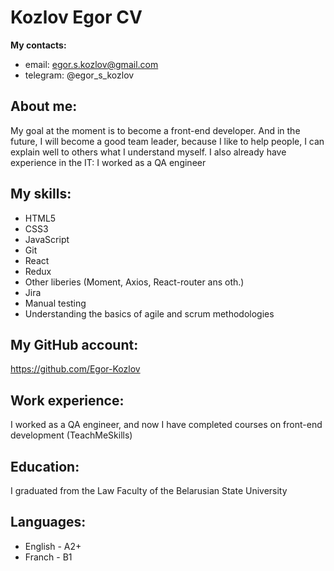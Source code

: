 # Kozlov Egor CV
**My contacts:**

 - email: egor.s.kozlov@gmail.com
 - telegram: @egor_s_kozlov

## About me:
My goal at the moment is to become a front-end developer. And in the future, I will become a good team leader, because I like to help people, I can explain well to others what I understand myself.
I also already have experience in the IT: I worked as a QA engineer
## My skills:

 - HTML5
 - CSS3
 - JavaScript
 - Git
 - React
 - Redux
 - Other liberies (Moment, Axios, React-router ans oth.)
 - Jira
 - Manual testing
 - Understanding the basics of agile and scrum methodologies
 ## My GitHub account:
 https://github.com/Egor-Kozlov
 ## Work experience:
 I worked as a QA engineer, and now I have completed courses on front-end development (TeachMeSkills)
 ## Education:
 I graduated from the Law Faculty of the Belarusian State University
 ## Languages:
 
 - English - A2+
 - Franch - B1
 
 